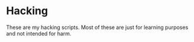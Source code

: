 # Hacking

These are my hacking scripts. Most of these are just for learning purposes and not intended for harm.
